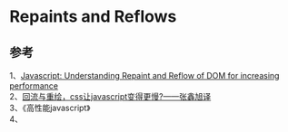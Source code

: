 # Repaints and Reflows


















## 参考
1、[Javascript: Understanding Repaint and Reflow of DOM for increasing performance](https://www.learnsteps.com/javascript-understanding-repaint-and-reflow-of-dom-for-increasing-performance/)  
2、[回流与重绘，css让javascript变得更慢?——张鑫旭译](https://www.zhangxinxu.com/wordpress/2010/01/%e5%9b%9e%e6%b5%81%e4%b8%8e%e9%87%8d%e7%bb%98%ef%bc%9acss%e6%80%a7%e8%83%bd%e8%ae%a9javascript%e5%8f%98%e6%85%a2%ef%bc%9f/)  
3、《高性能javascript》  
4、[](https://zhuanlan.zhihu.com/p/82981365)